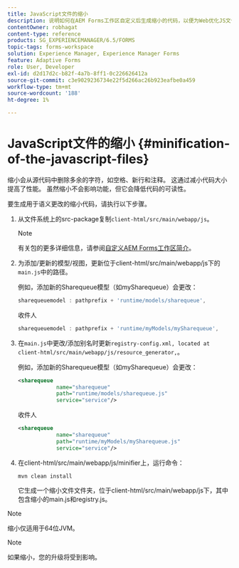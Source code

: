 ```yaml
---
title: JavaScript文件的缩小
description: 说明如何在AEM Forms工作区自定义后生成缩小的代码，以便为Web优化JS文件。
contentOwner: robhagat
content-type: reference
products: SG_EXPERIENCEMANAGER/6.5/FORMS
topic-tags: forms-workspace
solution: Experience Manager, Experience Manager Forms
feature: Adaptive Forms
role: User, Developer
exl-id: d2d17d2c-b82f-4a7b-8ff1-0c226626412a
source-git-commit: c3e9029236734e22f5d266ac26b923eafbe0a459
workflow-type: tm+mt
source-wordcount: '188'
ht-degree: 1%

---
```


# JavaScript文件的缩小 {#minification-of-the-javascript-files}

缩小会从源代码中删除多余的字符，如空格、新行和注释。 这通过减小代码大小提高了性能。 虽然缩小不会影响功能，但它会降低代码的可读性。

要生成用于语义更改的缩小代码，请执行以下步骤。

1. 从文件系统上的src-package复制`client-html/src/main/webapp/js`。

   >[!NOTE]
   >
   >有关包的更多详细信息，请参阅[自定义AEM Forms工作区简介](/help/forms/using/introduction-customizing-html-workspace.md)。

1. 为添加/更新的模型/视图，更新位于client-html/src/main/webapp/js下的`main.js`中的路径。

   例如，添加新的Sharequeue模型（如mySharequeue）会更改：

   ```javascript
   sharequeuemodel : pathprefix + 'runtime/models/sharequeue',
   ```

   收件人

   ```javascript
   sharequeuemodel : pathprefix + 'runtime/myModels/mySharequeue',
   ```

1. 在`main.js`中更改/添加别名时更新`registry-config.xml, located at client-html/src/main/webapp/js/resource_generator,`。

   例如，添加新的Sharequeue模型（如mySharequeue）会更改：

   ```xml
   <sharequeue
               name="sharequeue"
               path="runtime/models/sharequeue.js"
               service="service"/>
   ```

   收件人

   ```xml
   <sharequeue
               name="sharequeue"
               path="runtime/myModels/mySharequeue.js"
               service="service"/>
   ```

1. 在client-html/src/main/webapp/js/minifier上，运行命令：

   ```shell
   mvn clean install
   ```

   它生成一个缩小文件文件夹，位于client-html/src/main/webapp/js下，其中包含缩小的main.js和registry.js。

>[!NOTE]
>
>缩小仅适用于64位JVM。

>[!NOTE]
>
>如果缩小，您的升级将受到影响。
